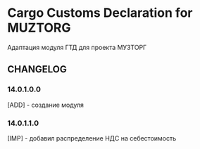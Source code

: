 # Cargo Customs Declaration for MUZTORG

Адаптация модуля ГТД для проекта МУЗТОРГ

## CHANGELOG

### 14.0.1.0.0

[ADD] - создание модуля

### 14.0.1.1.0

[IMP] - добавил распределение НДС на себестоимость
